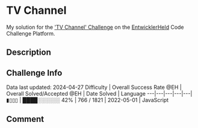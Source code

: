 # TV Channel

My solution for the ['TV Channel' Challenge](https://platform.entwicklerheld.de/challenge/tv-channel?technology=JavaScript) on the [EntwicklerHeld](https://platform.entwicklerheld.de/) Code Challenge Platform.

## Description


## Challenge Info
Data last updated: 2024-04-27
Difficulty | Overall Success Rate @EH | Overall Solved/Accepted @EH | Date Solved | Language
---|---|---|---|---|
▮▯▯▯ | ████░░░░░░ 42% | 766 / 1821 | 2022-05-01 | JavaScript

## Comment
